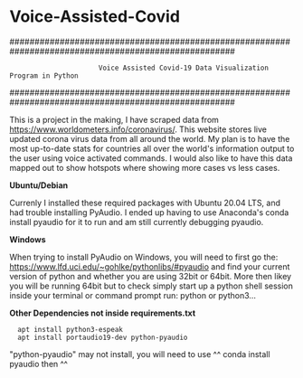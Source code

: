 # Voice-Assisted-Covid
#####################################################################################################

                          Voice Assisted Covid-19 Data Visualization Program in Python
                          
#####################################################################################################


This is a project in the making, I have scraped data from https://www.worldometers.info/coronavirus/. This website stores live                          updated corona virus data from all around the world. My plan is to have the most up-to-date stats for countries all over the 
world's information output to the user using voice activated commands. 
I would also like to have this data mapped out to show hotspots where showing more cases vs less cases.
    
**Ubuntu/Debian**

Currenly I installed these required packages with Ubuntu 20.04 LTS, and had trouble installing PyAudio. I ended up having to use 
Anaconda's conda install pyaudio for it to run and am still currently debugging pyaudio. 

**Windows**

When trying to install PyAudio on Windows, you will need to first go the:
https://www.lfd.uci.edu/~gohlke/pythonlibs/#pyaudio 
and find your current version of python and whether you are using 32bit or 64bit. More then likey you will be running 64bit but to check 
simply start up a python shell session inside your terminal or command prompt run:
python or python3...

**Other Dependencies not inside requirements.txt**

      apt install python3-espeak
      apt install portaudio19-dev python-pyaudio 

"python-pyaudio" may not install, you will need to use ^^ conda install pyaudio then ^^
